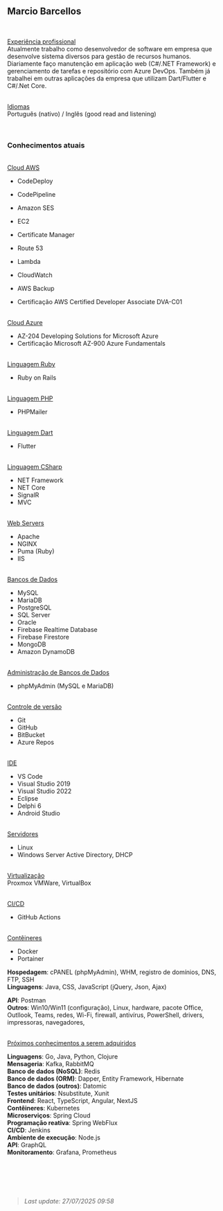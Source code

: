 
## Marcio Barcellos
<br>


<ins>Experiência profissional</ins><br>
Atualmente trabalho como desenvolvedor de software em empresa que desenvolve sistema diversos para gestão de recursos humanos.
Diariamente faço manutenção em aplicação web (C#/.NET Framework) e gerenciamento de tarefas e repositório com Azure DevOps.
Também já trabalhei em outras aplicações da empresa que utilizam Dart/Flutter e C#/.Net Core.


<br><ins>Idiomas</ins><br>
Português (nativo) / Inglês (good read and listening)

<br>

### Conhecimentos atuais


<br><ins>Cloud AWS</ins><br>
+ CodeDeploy
+ CodePipeline
+ Amazon SES
+ EC2
+ Certificate Manager
+ Route 53
+ Lambda
+ CloudWatch
+ AWS Backup 



+ Certificação AWS Certified Developer Associate DVA-C01



<br><ins>Cloud Azure</ins><br>
+ AZ-204 Developing Solutions for Microsoft Azure
+ Certificação Microsoft AZ-900 Azure Fundamentals





<br><ins>Linguagem Ruby</ins><br>
+ Ruby on Rails

<br><ins>Linguagem PHP</ins><br>
+ PHPMailer



<br><ins>Linguagem Dart</ins><br>
+ Flutter



<br><ins>Linguagem CSharp</ins><br>
+ NET Framework
+ NET Core
+ SignalR
+ MVC



<br><ins>Web Servers</ins><br>
+ Apache
+ NGINX
+ Puma (Ruby)
+ IIS


<br><ins>Bancos de Dados</ins><br>
+ MySQL
+ MariaDB
+ PostgreSQL
+ SQL Server
+ Oracle
+ Firebase Realtime Database
+ Firebase Firestore
+ MongoDB
+ Amazon DynamoDB

<br><ins>Administração de Bancos de Dados</ins><br>
+ phpMyAdmin (MySQL e MariaDB)


<br><ins>Controle de versão</ins><br>
+ Git
+ GitHub
+ BitBucket
+ Azure Repos




<br><ins>IDE</ins><br>
+ VS Code
+ Visual Studio 2019
+ Visual Studio 2022
+ Eclipse
+ Delphi 6
+ Android Studio





<br><ins>Servidores</ins><br>
+ Linux
+ Windows Server
Active Directory, DHCP


<br><ins>Virtualização</ins><br>
Proxmox
VMWare, VirtualBox



<br><ins>CI/CD</ins><br>
+ GitHub Actions



<br><ins>Contêineres</ins><br>
+ Docker
+ Portainer




**Hospedagem**: cPANEL (phpMyAdmin), WHM, registro de domínios, DNS, FTP, SSH<br>
**Linguagens**: Java, CSS, JavaScript (jQuery, Json, Ajax)<br>






**API**: Postman<br>
**Outros**: Win10/Win11 (configuração), Linux, hardware, pacote Office, Outllook, Teams, redes, Wi-Fi, firewall, antivírus, PowerShell, drivers, impressoras, navegadores, 






<br><ins>Próximos conhecimentos a serem adquiridos</ins><br>

**Linguagens**: Go, Java, Python, Clojure<br>
**Mensageria**: Kafka, RabbitMQ<br>
**Banco de dados (NoSQL)**: Redis<br>
**Banco de dados (ORM)**: Dapper, Entity Framework, Hibernate<br>
**Banco de dados (outros)**: Datomic<br>
**Testes unitários**: Nsubstitute, Xunit<br>
**Frontend**: React, TypeScript, Angular, NextJS<br>
**Contêineres**: Kubernetes<br>
**Microserviços**: Spring Cloud<br>
**Programação reativa**: Spring WebFlux<br>
**CI/CD**: Jenkins<br>
**Ambiente de execução**: Node.js<br>
**API**: GraphQL<br>
**Monitoramento**: Grafana, Prometheus<br>


<br><br><br><br>

<!--
- [x] Configurar para rodar** aplicações PHP (CI/CD) 
- [x] Configurar para rodar aplicações C# (CI/CD)
- [x] Configurar para rodar aplicações Python (CI/CD)
- [x] Configurar para rodar aplicações Java (CI/CD)
- [x] Configurar para rodar aplicações Ruby (CI/CD)
-->

<!-- IMAGEM
![alt text](https://github.com/wiz2k20/wiz2k20/blob/main/atual.jpg?raw=true)
-->

> <em>Last update: 27/07/2025 09:58</em>
